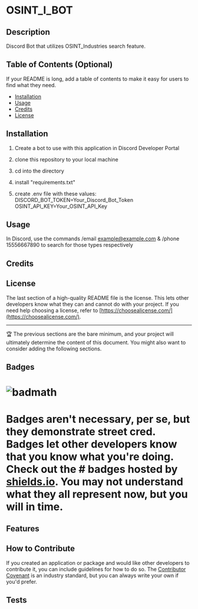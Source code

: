 # OSINT_I_BOT

## Description

Discord Bot that utilizes OSINT_Industries search feature.


## Table of Contents (Optional)

If your README is long, add a table of contents to make it easy for users to find what they need.

- [Installation](#installation)
- [Usage](#usage)
- [Credits](#credits)
- [License](#license)

## Installation

1) Create a bot to use with this application in Discord Developer Portal

2) clone this repository to your local machine

3) cd into the directory

4) install "requirements.txt"

5) create .env file with these values:
    DISCORD_BOT_TOKEN=Your_Discord_Bot_Token
    OSINT_API_KEY=Your_OSINT_API_Key

## Usage
In Discord, use the commands /email example@example.com & /phone 15556667890 to search for those types respectively


## Credits



## License

The last section of a high-quality README file is the license. This lets other developers know what they can and cannot do with your project. If you need help choosing a license, refer to [https://choosealicense.com/](https://choosealicense.com/).

---

🏆 The previous sections are the bare minimum, and your project will ultimately determine the content of this document. You might also want to consider adding the following sections.

## Badges

# ![badmath](https://img.shields.io/github/languages/top/lernantino/badmath)

# Badges aren't necessary, per se, but they demonstrate street cred. Badges let other developers know that you know what you're doing. Check out the # badges hosted by [shields.io](https://shields.io/). You may not understand what they all represent now, but you will in time.

## Features


## How to Contribute

If you created an application or package and would like other developers to contribute it, you can include guidelines for how to do so. The [Contributor Covenant](https://www.contributor-covenant.org/) is an industry standard, but you can always write your own if you'd prefer.

## Tests
